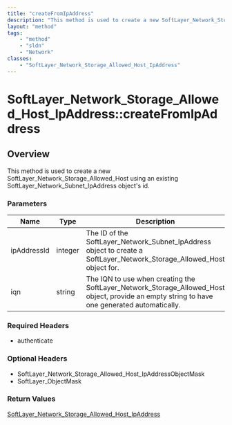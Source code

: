 ```yaml
---
title: "createFromIpAddress"
description: "This method is used to create a new SoftLayer_Network_Storage_Allowed_Host using an existing SoftLayer_Network_Subnet_Ip... "
layout: "method"
tags:
    - "method"
    - "sldn"
    - "Network"
classes:
    - "SoftLayer_Network_Storage_Allowed_Host_IpAddress"
---
```

# SoftLayer_Network_Storage_Allowed_Host_IpAddress::createFromIpAddress
## Overview 
This method is used to create a new SoftLayer_Network_Storage_Allowed_Host using an existing SoftLayer_Network_Subnet_IpAddress object's id. 

### Parameters 
|Name | Type | Description |
| --- | --- | --- |
|ipAddressId| integer| The ID of the SoftLayer_Network_Subnet_IpAddress object to create a SoftLayer_Network_Storage_Allowed_Host object for.|
|iqn| string| The IQN to use when creating the SoftLayer_Network_Storage_Allowed_Host object, provide an empty string to have one generated automatically.|


### Required Headers
* authenticate

### Optional Headers
* SoftLayer_Network_Storage_Allowed_Host_IpAddressObjectMask
* SoftLayer_ObjectMask

### Return Values
<a href='/reference/datatypes/SoftLayer_Network_Storage_Allowed_Host_IpAddress'>SoftLayer_Network_Storage_Allowed_Host_IpAddress </a>

